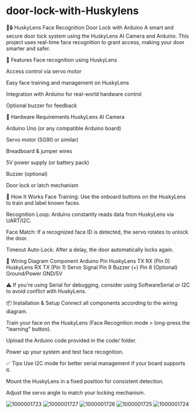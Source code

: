 # door-lock-with-Huskylens
🧠🔒 HuskyLens Face Recognition Door Lock with Arduino
A smart and secure door lock system using the HuskyLens AI Camera and Arduino. This project uses real-time face recognition to grant access, making your door smarter and safer.

📸 Features
Face recognition using HuskyLens

Access control via servo motor

Easy face training and management on HuskyLens

Integration with Arduino for real-world hardware control

Optional buzzer for feedback

🧰 Hardware Requirements
HuskyLens AI Camera

Arduino Uno (or any compatible Arduino board)

Servo motor (SG90 or similar)

Breadboard & jumper wires

5V power supply (or battery pack)

Buzzer (optional)

Door lock or latch mechanism

🧠 How It Works
Face Training: Use the onboard buttons on the HuskyLens to train and label known faces.

Recognition Loop: Arduino constantly reads data from HuskyLens via UART/I2C.

Face Match: If a recognized face ID is detected, the servo rotates to unlock the door.

Timeout Auto-Lock: After a delay, the door automatically locks again.

🔌 Wiring Diagram
Component	Arduino Pin
HuskyLens TX	RX (Pin 0)
HuskyLens RX	TX (Pin 1)
Servo Signal	Pin 9
Buzzer (+)	Pin 8 (Optional)
Ground/Power	GND/5V

⚠️ If you're using Serial for debugging, consider using SoftwareSerial or I2C to avoid conflict with HuskyLens.

📦 Installation & Setup
Connect all components according to the wiring diagram.

Train your face on the HuskyLens (Face Recognition mode > long-press the "learning" button).

Upload the Arduino code provided in the code/ folder.

Power up your system and test face recognition.

✅ Tips
Use I2C mode for better serial management if your board supports it.

Mount the HuskyLens in a fixed position for consistent detection.

Adjust the servo angle to match your locking mechanism.

![1000001723](https://github.com/user-attachments/assets/d5c54161-596f-4925-a6c5-d31c1127c693)
![1000001727](https://github.com/user-attachments/assets/d1af9127-a1d3-48d3-9cad-cc276d0d0a42)
![1000001726](https://github.com/user-attachments/assets/1fb22020-4b6a-4203-a177-134710c2ecbb)
![1000001725](https://github.com/user-attachments/assets/96c95ae8-8240-4920-b052-6a6d67f49afa)
![1000001724](https://github.com/user-attachments/assets/27a1a0a9-5b36-44ad-bc0f-33f28a1c3904)
